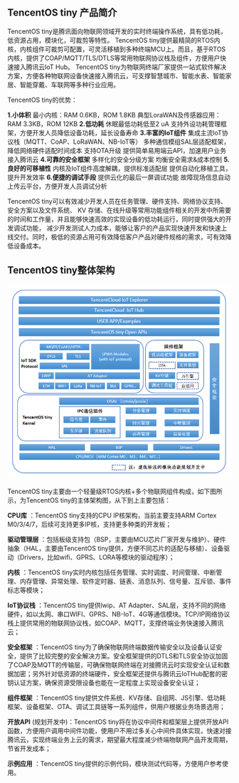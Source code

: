 ## TencentOS tiny 产品简介
TencentOS tiny是腾讯面向物联网领域开发的实时终端操作系统，具有低功耗，低资源占用，模块化，可裁剪等特性。
TencentOS tiny提供最精简的RTOS内核，内核组件可裁剪可配置，可灵活移植到多种终端MCU上。而且，基于RTOS内核，提供了COAP/MQTT/TLS/DTLS等常用物联网协议栈及组件，方便用户快速接入腾讯云IoT Hub。
TencentOS tiny为物联网终端厂家提供一站式软件解决方案，方便各种物联网设备快速接入腾讯云，可支撑智慧城市、智能水表、智能家居、智能穿戴、车联网等多种行业应用。

TencentOS tiny的优势：

 __1.小体积__ 
最小内核：RAM 0.6KB，ROM 1.8KB
典型LoraWAN及传感器应用：RAM 3.3KB，ROM 12KB
 __2.低功耗__ 
休眠最低功耗低至2 uA
支持外设功耗管理框架，方便开发人员降低设备功耗，延长设备寿命
 __3.丰富的IoT组件__ 
集成主流IoT协议栈（MQTT、CoAP、LoRaWAN、NB-IoT等）
多种通信模组SAL层适配框架，降低网络硬件适配时间成本
支持OTA升级
提供简单易用端云API，加速用户业务接入腾讯云
 __4.可靠的安全框架__ 
多样化的安全分级方案
均衡安全需求&成本控制
 __5.良好的可移植性__ 
内核及IoT组件高度解耦，提供标准适配层
提供自动化移植工具，提升开发效率
 __6.便捷的调试手段__ 
提供云化的最后一屏调试功能
故障现场信息自动上传云平台，方便开发人员调试分析

TencentOS tiny可以有效减少开发人员在任务管理、硬件支持、网络协议支持、安全方案以及文件系统、 KV 存储、在线升级等常用功能组件相关的开发中所需要的时间和工作量，并且能够快速高效的实现设备的低功耗运行，同时提供强大的开发调试功能， 减少开发测试人力成本，能够让客户的产品实现快速开发和快速上线交付。同时，极低的资源占用可有效降低客户产品对硬件规格的需求，可有效降低设备成本。

## TencentOS tiny整体架构


![](./picture/introduction/TencentOS_tiny_Architecture.png)

TencentOS tiny主要由一个轻量级RTOS内核+多个物联网组件构成，如下图所示，为TencentOS tiny的主体架构图，从下到上主要包括：

 __CPU库__ ：TencentOS tiny支持的CPU IP核架构，当前主要支持ARM Cortex M0/3/4/7，后续可支持更多IP核，支持更多种类的开发板；

 __驱动管理层__ ：包括板级支持包（BSP，主要由MCU芯片厂家开发与维护）、硬件抽象（HAL，主要由TencentOS tiny提供，方便不同芯片的适配与移植）、设备驱动（Drivers，比如wifi、GPRS、LORA等模块的驱动程序）；

 __内核__ ：TencentOS tiny实时内核包括任务管理、实时调度、时间管理、中断管理、内存管理、异常处理、软件定时器、链表、消息队列、信号量、互斥锁、事件标志等模块；

 __IoT协议栈__ ：TencentOS tiny提供lwip、AT Adapter、SAL层，支持不同的网络硬件，如以太网、串口WIFI、GPRS、NB-IoT、4G等通信模块。TCP/IP网络协议栈上提供常用的物联网协议栈，如COAP、MQTT，支撑终端业务快速接入腾讯云；

 __安全框架__ ：TencentOS tiny为了确保物联网终端数据传输安全以及设备认证安全，提供了比较完整的安全解决方案。安全框架提供的DTLS和TLS安全协议加固了COAP及MQTT的传输层，可确保物联网终端在对接腾讯云时实现安全认证和数据加密；另外针对低资源的终端硬件，安全框架还提供与腾讯云IoTHub配套的密钥认证方案，确保资源受限设备也能在一定程度上实现设备安全认证；

 __组件框架__ ：TencentOS tiny提供文件系统、KV存储、自组网、JS引擎、低功耗框架、设备框架、OTA、调试工具链等一系列组件，供用户根据业务场景选用；

 __开放API__ (规划开发中)：TencentOS tiny将在协议中间件和框架层上提供开放API函数，方便用户调用中间件功能，使用户不用过多关心中间件具体实现，快速对接腾讯云，实现终端业务上云的需求，期望最大程度减少终端物联网产品开发周期，节省开发成本；

 __示例应用__ ：TencentOS tiny提供的示例代码，模块测试代码等，方便用户参考使用。

